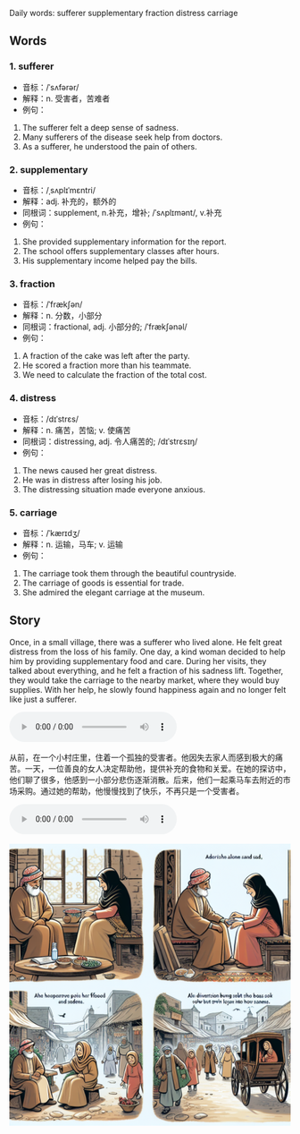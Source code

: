 Daily words: sufferer supplementary fraction distress carriage

## Words
### 1. sufferer
- 音标：/ˈsʌfərər/ <span style="cursor: pointer;" onclick="document.getElementById('audio-player-1').play()"><i class="fas fa-volume-up"></i></span>
<audio id="audio-player-1" src="audios/words/sufferer.mp3" style="display:none;"></audio>
- 解释：n. 受害者，苦难者
- 例句：
1. The sufferer felt a deep sense of sadness. 
2. Many sufferers of the disease seek help from doctors. 
3. As a sufferer, he understood the pain of others.

### 2. supplementary
- 音标：/ˌsʌplɪˈmɛntri/ <span style="cursor: pointer;" onclick="document.getElementById('audio-player-2').play()"><i class="fas fa-volume-up"></i></span>
<audio id="audio-player-2" src="audios/words/supplementary.mp3" style="display:none;"></audio>
- 解释：adj. 补充的，额外的
- 同根词：supplement, n.补充，增补; /ˈsʌplɪmənt/, v.补充
- 例句：
1. She provided supplementary information for the report. 
2. The school offers supplementary classes after hours. 
3. His supplementary income helped pay the bills.

### 3. fraction
- 音标：/ˈfrækʃən/ <span style="cursor: pointer;" onclick="document.getElementById('audio-player-3').play()"><i class="fas fa-volume-up"></i></span>
<audio id="audio-player-3" src="audios/words/fraction.mp3" style="display:none;"></audio>
- 解释：n. 分数，小部分
- 同根词：fractional, adj. 小部分的; /ˈfrækʃənəl/
- 例句：
1. A fraction of the cake was left after the party. 
2. He scored a fraction more than his teammate. 
3. We need to calculate the fraction of the total cost.

### 4. distress
- 音标：/dɪˈstrɛs/ <span style="cursor: pointer;" onclick="document.getElementById('audio-player-4').play()"><i class="fas fa-volume-up"></i></span>
<audio id="audio-player-4" src="audios/words/distress.mp3" style="display:none;"></audio>
- 解释：n. 痛苦，苦恼; v. 使痛苦
- 同根词：distressing, adj. 令人痛苦的; /dɪˈstrɛsɪŋ/
- 例句：
1. The news caused her great distress. 
2. He was in distress after losing his job. 
3. The distressing situation made everyone anxious.

### 5. carriage
- 音标：/ˈkærɪdʒ/ <span style="cursor: pointer;" onclick="document.getElementById('audio-player-5').play()"><i class="fas fa-volume-up"></i></span>
<audio id="audio-player-5" src="audios/words/carriage.mp3" style="display:none;"></audio>
- 解释：n. 运输，马车; v. 运输
- 例句：
1. The carriage took them through the beautiful countryside. 
2. The carriage of goods is essential for trade. 
3. She admired the elegant carriage at the museum.

## Story
Once, in a small village, there was a sufferer who lived alone. He felt great distress from the loss of his family. One day, a kind woman decided to help him by providing supplementary food and care. During her visits, they talked about everything, and he felt a fraction of his sadness lift. Together, they would take the carriage to the nearby market, where they would buy supplies. With her help, he slowly found happiness again and no longer felt like just a sufferer.

<audio controls>
  <source src="https://files.dwong.top/story/2024-08-28-english.mp3" type="audio/mpeg">
  你的浏览器不支持音频元素。
</audio>
  

从前，在一个小村庄里，住着一个孤独的受害者。他因失去家人而感到极大的痛苦。一天，一位善良的女人决定帮助他，提供补充的食物和关爱。在她的探访中，他们聊了很多，他感到一小部分悲伤逐渐消散。后来，他们一起乘马车去附近的市场采购。通过她的帮助，他慢慢找到了快乐，不再只是一个受害者。

<audio controls>
  <source src="https://files.dwong.top/story/2024-08-28-chinese.mp3" type="audio/mpeg">
  你的浏览器不支持音频元素。
</audio>
  

![story](./images/2024-08-28.png)

